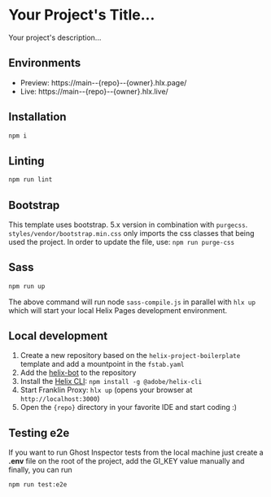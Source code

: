 # Your Project's Title...
Your project's description...

## Environments
- Preview: https://main--{repo}--{owner}.hlx.page/
- Live: https://main--{repo}--{owner}.hlx.live/

## Installation

```sh
npm i
```

## Linting

```sh
npm run lint
```

## Bootstrap

This template uses bootstrap. 5.x version in combination with `purgecss`. `styles/vendor/bootstrap.min.css` only
imports the css classes that being used the project. In order to update the file, use: `npm run purge-css`

## Sass


```sh
npm run up
```
The above command will run node `sass-compile.js` in parallel with `hlx up` which will start your local Helix Pages development environment.

## Local development

1. Create a new repository based on the `helix-project-boilerplate` template and add a mountpoint in the `fstab.yaml`
1. Add the [helix-bot](https://github.com/apps/helix-bot) to the repository
1. Install the [Helix CLI](https://github.com/adobe/helix-cli): `npm install -g @adobe/helix-cli`
1. Start Franklin Proxy: `hlx up` (opens your browser at `http://localhost:3000`)
1. Open the `{repo}` directory in your favorite IDE and start coding :)

## Testing e2e

If you want to run Ghost Inspector tests from the local machine just create a **.env** file on the root of the project, add the GI_KEY value manually and finally, you can run
```sh
npm run test:e2e
```